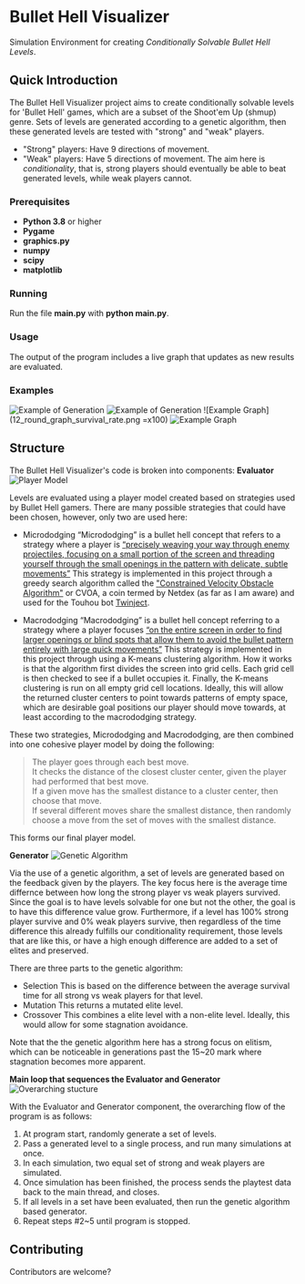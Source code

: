 # Bullet Hell Visualizer

Simulation Environment for creating *Conditionally Solvable Bullet Hell Levels*.

## Quick Introduction

The Bullet Hell Visualizer project aims to create conditionally solvable levels for 'Bullet Hell' games, which are a subset of the Shoot'em Up (shmup) genre. Sets of levels are generated according to a genetic algorithm, then these generated levels are tested with "strong" and "weak" players.
- "Strong" players: Have 9 directions of movement.
- "Weak" players: Have 5 directions of movement.
The aim here is *conditionality*, that is, strong players should eventually be able to beat generated levels, while weak players cannot.

### Prerequisites

- **Python 3.8** or higher
- **Pygame**
- **graphics.py**
- **numpy**
- **scipy**
- **matplotlib**

### Running

Run the file **main.py** with **python main.py**.

### Usage

The output of the program includes a live graph that updates as new results are evaluated. 

### Examples

![Example of Generation](example1.png)
![Example of Generation](example2.png)
![Example Graph](12_round_graph_survival_rate.png =x100)
![Example Graph](12_round_graph_survival_time.png)

## Structure

The Bullet Hell Visualizer's code is broken into components:
**Evaluator**
![Player Model](player_model.png)

Levels are evaluated using a player model created based on strategies used by Bullet Hell gamers. There are many possible strategies that could have been chosen, however, only two are used here:
- Micrododging
“Micrododging” is a bullet hell concept that refers to a strategy where a player is [“precisely weaving your way through enemy projectiles, focusing on a small portion of the screen and threading yourself through the small openings in the pattern with delicate, subtle movements”](https://www.google.com/url?q=https://shmups.wiki/library/Help:Glossary%23Micrododging.2FMacrododging&sa=D&source=docs&ust=1756270386557237&usg=AOvVaw2KQ1ajQots4WoOJirbN4aP)
This strategy is implemented in this project through a greedy search algorithm called the ["Constrained Velocity Obstacle Algorithm"](https://github.com/Netdex/twinject?tab=readme-ov-file#constrained-velocity-obstacle-algorithm) or CVOA, a coin termed by Netdex (as far as I am aware) and used for the Touhou bot [Twinject](https://github.com/Netdex/twinject?tab=readme-ov-file).

- Macrododging
“Macrododging” is a bullet hell concept referring to a strategy where a player focuses [“on the entire screen in order to find larger openings or blind spots that allow them to avoid the bullet pattern entirely with large quick movements”](https://www.google.com/url?q=https://shmups.wiki/library/Help:Glossary%23Micrododging.2FMacrododging&sa=D&source=docs&ust=1756270386557237&usg=AOvVaw2KQ1ajQots4WoOJirbN4aP)
This strategy is implemented in this project through using a K-means clustering algorithm. How it works is that the algorithm first divides the screen into grid cells. Each grid cell is then checked to see if a bullet occupies it. Finally, the K-means clustering is run on all empty grid cell locations. Ideally, this will allow the returned cluster centers to point towards patterns of empty space, which are desirable goal positions our player should move towards, at least according to the macrododging strategy.

These two strategies, Micrododging and Macrododging, are then combined into one cohesive player model by doing the following:

> The player goes through each best move.  
> It checks the distance of the closest cluster center, given the player had performed that best move.  
> If a given move has the smallest distance to a cluster center, then choose that move.  
> If several different moves share the smallest distance, then randomly choose a move from the set of moves with the smallest distance.

This forms our final player model.

**Generator**
![Genetic Algorithm](genetic_algorithm.png)

Via the use of a genetic algorithm, a set of levels are generated based on the feedback given by the players.
The key focus here is the average time differnce between how long the strong player vs weak players survived. Since the goal is to have levels solvable for one but not the other, the goal is to have this difference value grow.
Furthermore, if a level has 100% strong player survive and 0% weak players survive, then regardless of the time difference this already fulfills our conditionality requirement, those levels that are like this, or have a high enough difference are added to a set of elites and preserved.

There are three parts to the genetic algorithm:
- Selection
This is based on the difference between the average survival time for all strong vs weak players for that level.
- Mutation
This returns a mutated elite level.
- Crossover
This combines a elite level with a non-elite level. Ideally, this would allow for some stagnation avoidance.

Note that the the genetic algorithm here has a strong focus on elitism, which can be noticeable in generations past the 15~20 mark where stagnation becomes more apparent.

**Main loop that sequences the Evaluator and Generator**
![Overarching stucture](overall_design.png)

With the Evaluator and Generator component, the overarching flow of the program is as follows:
1. At program start, randomly generate a set of levels.
2. Pass a generated level to a single process, and run many simulations at once.
3. In each simulation, two equal set of strong and weak players are simulated.
4. Once simulation has been finished, the process sends the playtest data back to the main thread, and closes.
5. If all levels in a set have been evaluated, then run the genetic algorithm based generator.
6. Repeat steps #2~5 until program is stopped.

## Contributing
Contributors are welcome?

<!-- ## License -->